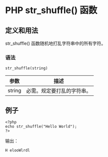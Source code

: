 # PHP str_shuffle() 函数



## 定义和用法

str_shuffle() 函数随机地打乱字符串中的所有字符。

### 语法

```
str_shuffle(string)
```

| 参数 | 描述 |
| --- | --- |
| string | 必需。规定要打乱的字符串。 |

## 例子

```
<?php
echo str_shuffle("Hello World");
?>
```

输出：

```
H elooWlrdl
```



